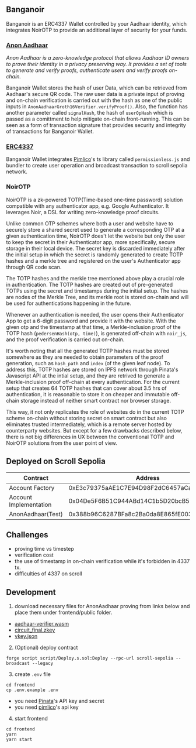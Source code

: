 ## Banganoir

Banganoir is an ERC4337 Wallet controlled by your Aadhaar identity, which integrates NoirOTP to provide an additional layer of security for your funds.

### [Anon Aadhaar](https://github.com/anon-aadhaar/anon-aadhaar)

_Anon Aadhaar is a zero-knowledge protocol that allows Aadhaar ID owners to prove their identity in a privacy preserving way. It provides a set of tools to generate and verify proofs, authenticate users and verify proofs on-chain._

Banganoir Wallet stores the hash of user Data, which can be retrieved from Aadhaar's secure QR code. The raw user data is a private input of proving and on-chain verification is carried out with the hash as one of the public inputs in `AnonAadhaarGroth16Verifier.verifyProof()`. Also, the function has another parameter called `signalHash`, the hash of `userOpHash` which is passed as a comittment to help mitigate on-chain front-running. This can be seen as a form of transaction signature that provides security and integrity of transactions for Banganoir Wallet.

### [ERC4337](https://eips.ethereum.org/EIPS/eip-4337)

Banganoir Wallet integrates [Pimlico](pimlico.io)'s ts library called `permissionless.js` and bundler to create user operation and broadcast transaction to scroll sepolia network.

### NoirOTP

NoirOTP is a zk-powered TOTP(Time-based one-time password) solution compatible with any authenticator app, e.g. Google Authenticator. It leverages Noir, a DSL for writing zero-knowledge proof circuits.

Unlike common OTP schemes where both a user and website have to securely store a shared secret used to generate a corresponding OTP at a given authentication time, NoirOTP does't let the website but only the user to keep the secret in their Authenticator app, more specifically, secure storage in their local device. The secret key is discarded immediately after the initial setup in which the secret is randomly generated to create TOTP hashes and a merkle tree and registered on the user's Authenticator app through QR code scan.

The TOTP hashes and the merkle tree mentioned above play a crucial role in authentication. The TOTP hashes are created out of pre-generated TOTPs using the secret and timestamps during the initial setup. The hashes are nodes of the Merkle Tree, and its merkle root is stored on-chain and will be used for authentications happening in the future.

Whenever an authentication is needed, the user opens their Authenticator App to get a 6-digit password and provide it with the website. With the given otp and the timestamp at that time, a Merkle-inclusion proof of the TOTP hash (`pedersenHash(otp, time)`), is generated off-chain with `noir_js`, and the proof verification is carried out on-chain.

It's worth noting that all the generated TOTP hashes must be stored somewhere as they are needed to obtain parameters of the proof generation, such as `hash_path` and `index` (of the given leaf node). To address this, TOTP hashes are stored on IPFS network through Pinata's Javascript API at the intial setup, and they are retrived to generate a Merkle-inclusion proof off-chain at every authentication. For the current setup that creates 64 TOTP hashes that can cover about 3.5 hrs of authentication, it is reasonable to store it on cheaper and immutable off-chain storage instead of neither smart contract nor browser storage.

This way, it not only replicates the role of websites do in the current TOTP scheme on-chain without storing secret on smart contract but also eliminates trusted intermediately, which is a remote server hosted by counterparty websites. But except for a few drawbacks described below, there is not big differences in UX between the conventional TOTP and NoirOTP solutions from the user point of view.

## Deployed on Scroll Sepolia

| Contract               | Address                                    |
| ---------------------- | ------------------------------------------ |
| Account Factory        | 0xE3c79375aAE1C7E94D98F2dC6457aCa8fA0C9A47 |
| Account Implementation | 0x04De5F6B51C944ABd14C1b5D20bcB56856c08176 |
| AnonAadhaar(Test)      | 0x388b96C6287BFa8c2Ba0da8E865fE003EDBf762A |

## Challenges

- proving time vs timestep
- verification cost
- the use of timestamp in on-chain verification while it's forbidden in 4337 tx.
- difficulties of 4337 on scroll

## Development

1. download necessary files for AnonAadhaar proving from links below and place them under frontend/public folder.

- [aadhaar-verifier.wasm](https://d1l6t78iyuhldt.cloudfront.net/aadhaar-verifier.wasm)
- [circuit_final.zkey](https://d1l6t78iyuhldt.cloudfront.net/circuit_final.zkey)
- [vkey.json](https://d1l6t78iyuhldt.cloudfront.net/vkey.json)

2. (Optional) deploy contract

```shell
forge script script/Deploy.s.sol:Deploy --rpc-url scroll-sepolia --broadcast --legacy
```

3. create `.env` file

```shell
cd frontend
cp .env.example .env
```

- you need [Pinata](https://app.pinata.cloud/register)'s API key and secret
- you need [pimlico](https://dashboard.pimlico.io/)'s api key

4. start frontend

```shell
cd frontend
yarn
yarn start
```
